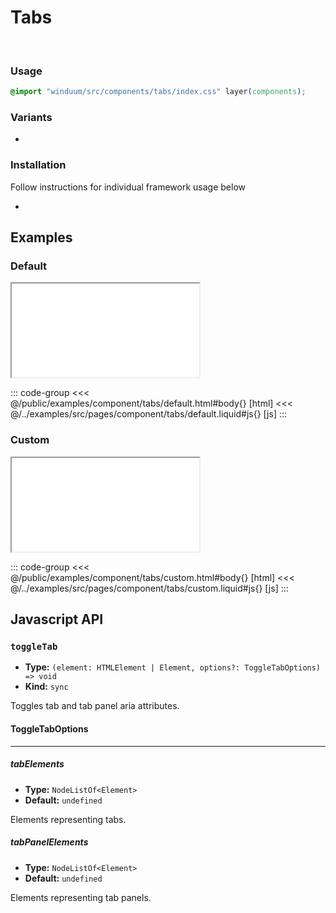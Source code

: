 # Tabs
<br>
<ViewSourceGh href="https://github.com/winduum/winduum/blob/main/src/components/tabs" />

### Usage

```css
@import "winduum/src/components/tabs/index.css" layer(components);
```

### Variants
* <LinkGh name="default" path="components/tabs" />

### Installation
Follow instructions for individual framework usage below

* <LinkGh name="winduum" url="https://github.com/winduum/winduum/blob/main/src/components/tabs" />

## Examples

### Default

<iframe onload="this.style.visibility = 'visible';" src="/examples/component/tabs/default.html"></iframe>

::: code-group
<<< @/public/examples/component/tabs/default.html#body{} [html]
<<< @/../examples/src/pages/component/tabs/default.liquid#js{} [js]
:::

### Custom

<iframe onload="this.style.visibility = 'visible';" src="/examples/component/tabs/custom.html"></iframe>

::: code-group
<<< @/public/examples/component/tabs/custom.html#body{} [html]
<<< @/../examples/src/pages/component/tabs/custom.liquid#js{} [js]
:::

## Javascript API

### `toggleTab`

* **Type:** `(element: HTMLElement | Element, options?: ToggleTabOptions) => void`
* **Kind:** `sync`

Toggles tab and tab panel aria attributes.

#### ToggleTabOptions

---

##### tabElements

* **Type:** `NodeListOf<Element>`
* **Default:** `undefined`

Elements representing tabs.

##### tabPanelElements

* **Type:** `NodeListOf<Element>`
* **Default:** `undefined`

Elements representing tab panels.

